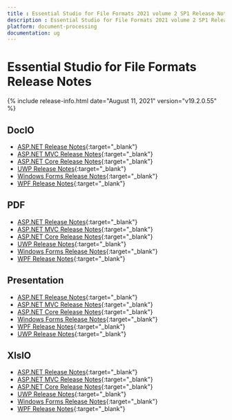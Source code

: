 ```yaml
---
title : Essential Studio for File Formats 2021 volume 2 SP1 Release Notes  
description : Essential Studio for File Formats 2021 volume 2 SP1 Release Notes  
platform: document-processing
documentation: ug
---
```


# Essential Studio for File Formats  Release Notes  

{% include release-info.html date="August 11, 2021" version="v19.2.0.55" %} 

## DocIO

* [ASP.NET Release Notes](/aspnet/release-notes/v19.2.0.55#docio){:target="_blank"}
* [ASP.NET MVC Release Notes](/aspnetmvc/release-notes/v19.2.0.55#docio){:target="_blank"}
* [ASP.NET Core Release Notes](/aspnet-core/release-notes/v19.2.0.55#docio){:target="_blank"}
* [UWP Release Notes](/uwp/release-notes/v19.2.0.55#docio){:target="_blank"}
* [Windows Forms Release Notes](/windowsforms/release-notes/v19.2.0.55#docio){:target="_blank"}
* [WPF Release Notes](/wpf/release-notes/v19.2.0.55#docio){:target="_blank"}


## PDF

* [ASP.NET Release Notes](/aspnet/release-notes/v19.2.0.55#pdf){:target="_blank"}
* [ASP.NET MVC Release Notes](/aspnetmvc/release-notes/v19.2.0.55#pdf){:target="_blank"}
* [ASP.NET Core Release Notes](/aspnet-core/release-notes/v19.2.0.55#pdf){:target="_blank"}
* [UWP Release Notes](/uwp/release-notes/v19.2.0.55#pdf){:target="_blank"}
* [Windows Forms Release Notes](/windowsforms/release-notes/v19.2.0.55#pdf){:target="_blank"}
* [WPF Release Notes](/wpf/release-notes/v19.2.0.55#pdf){:target="_blank"}


## Presentation

* [ASP.NET Release Notes](/aspnet/release-notes/v19.2.0.55#presentation){:target="_blank"}
* [ASP.NET MVC Release Notes](/aspnetmvc/release-notes/v19.2.0.55#presentation){:target="_blank"}
* [ASP.NET Core Release Notes](/aspnet-core/release-notes/v19.2.0.55#presentation){:target="_blank"}
* [Windows Forms Release Notes](/windowsforms/release-notes/v19.2.0.55#presentation){:target="_blank"}
* [WPF Release Notes](/wpf/release-notes/v19.2.0.55#presentation){:target="_blank"}
* [UWP Release Notes](/uwp/release-notes/v19.2.0.55#presentation){:target="_blank"}


## XlsIO

* [ASP.NET Release Notes](/aspnet/release-notes/v19.2.0.55#xlsio){:target="_blank"}
* [ASP.NET MVC Release Notes](/aspnetmvc/release-notes/v19.2.0.55#xlsio){:target="_blank"}
* [ASP.NET Core Release Notes](/aspnet-core/release-notes/v19.2.0.55#xlsio){:target="_blank"}
* [UWP Release Notes](/uwp/release-notes/v19.2.0.55#xlsio){:target="_blank"}
* [Windows Forms Release Notes](/windowsforms/release-notes/v19.2.0.55#xlsio){:target="_blank"}
* [WPF Release Notes](/wpf/release-notes/v19.2.0.55#xlsio){:target="_blank"}